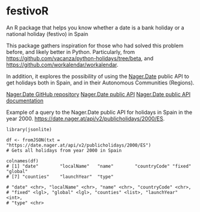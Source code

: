 # festivoR
An R package that helps you know whether a date is a bank holiday or a national holiday (festivo) in Spain

This package gathers inspiration for those who had solved this problem before, and likely better in Python. 
Particularly, from 
https://github.com/vacanza/python-holidays/tree/beta, and https://github.com/workalendar/workalendar. 

In addition, it explores the possibility of using the [Nager.Date](https://date.nager.at/PublicHoliday/Spain) public API to get holidays both in Spain, and in their Autonomous Communities (Regions). 

[Nager.Date GitHub repository](https://github.com/nager/Nager.Date)
[Nager.Date public API](https://date.nager.at/Api)
[Nager.Date public API documentation](https://date.nager.at/swagger/index.html)

Example of a query to the Nager.Date public API for holidays in Spain in the year 2000. 
https://date.nager.at/api/v2/publicholidays/2000/ES.


```
library(jsonlite)

df <- fromJSON(txt = "https://date.nager.at/api/v2/publicholidays/2000/ES")
# Gets all holidays from year 2000 in Spain

colnames(df)
# [1] "date"        "localName"   "name"        "countryCode" "fixed"       "global"     
# [7] "counties"    "launchYear"  "type"  

# "date" <chr>, "localName" <chr>, "name" <chr>, "countryCode" <chr>, 
# "fixed" <lgl>, "global" <lgl>, "counties" <list>, "launchYear" <int>, 
# "type" <chr>



```
